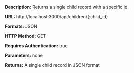 **Description:**
Returns a single child record with a specific id.

**URL:**
http://localhost:3000/api/children/{:child_id}

**Formats:**
JSON

**HTTP Method:**
GET

**Requires Authentication:**
true

**Parameters:**
none

**Returns:**
A single child record in JSON format
